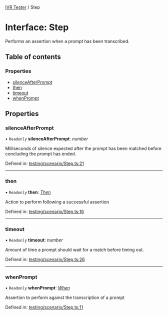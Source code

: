 [IVR Tester](../README.md) / Step

# Interface: Step

Performs an assertion when a prompt has been transcribed.

## Table of contents

### Properties

- [silenceAfterPrompt](step.md#silenceafterprompt)
- [then](step.md#then)
- [timeout](step.md#timeout)
- [whenPrompt](step.md#whenprompt)

## Properties

### silenceAfterPrompt

• `Readonly` **silenceAfterPrompt**: *number*

Milliseconds of silence expected after the prompt has been matched before concluding the prompt has ended.

Defined in: [testing/scenario/Step.ts:21](https://github.com/SketchingDev/ivr-tester/blob/4fcf579/packages/ivr-tester/src/testing/scenario/Step.ts#L21)

___

### then

• `Readonly` **then**: [*Then*](then.md)

Action to perform following a successful assertion

Defined in: [testing/scenario/Step.ts:16](https://github.com/SketchingDev/ivr-tester/blob/4fcf579/packages/ivr-tester/src/testing/scenario/Step.ts#L16)

___

### timeout

• `Readonly` **timeout**: *number*

Amount of time a prompt should wait for a match before timing out.

Defined in: [testing/scenario/Step.ts:26](https://github.com/SketchingDev/ivr-tester/blob/4fcf579/packages/ivr-tester/src/testing/scenario/Step.ts#L26)

___

### whenPrompt

• `Readonly` **whenPrompt**: [*When*](../README.md#when)

Assertion to perform against the transcription of a prompt

Defined in: [testing/scenario/Step.ts:11](https://github.com/SketchingDev/ivr-tester/blob/4fcf579/packages/ivr-tester/src/testing/scenario/Step.ts#L11)

